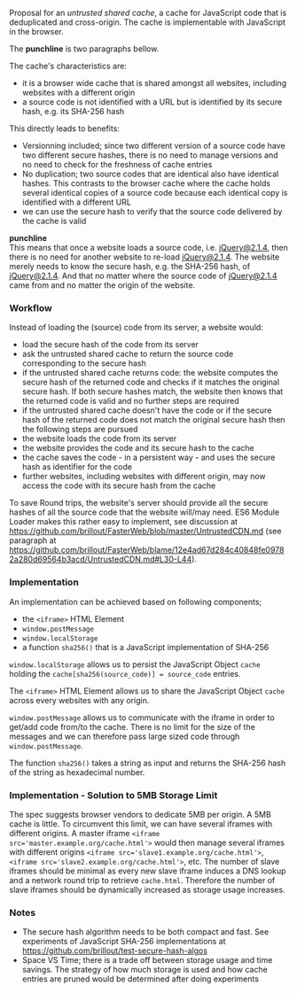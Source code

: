 Proposal for an _untrusted shared cache_, a cache for JavaScript code that is deduplicated and cross-origin.
The cache is implementable with JavaScript in the browser.

The **punchline** is two paragraphs bellow.

The cache's characteristics are:
  - it is a browser wide cache that is shared amongst all websites, including websites with a different origin
  - a source code is not identified with a URL but is identified by its secure hash, e.g. its SHA-256 hash

This directly leads to benefits:
  - Versionning included; since two different version of a source code have two different secure hashes, there is no need to manage versions and no need to check for the freshness of cache entries
  - No duplication; two source codes that are identical also have identical hashes. This contrasts to the browser cache where the cache holds several identical copies of a source code because each identical copy is identified with a different URL
  - we can use the secure hash to verify that the source code delivered by the cache is valid 

**punchline**  
This means that once a website loads a source code, i.e. jQuery@2.1.4, then there is no need for another website to re-load jQuery@2.1.4.
The website merely needs to know the secure hash, e.g. the SHA-256 hash, of jQuery@2.1.4.
And that no matter where the source code of jQuery@2.1.4 came from and no matter the origin of the website.



### Workflow

Instead of loading the (source) code from its server, a website would:
  - load the secure hash of the code from its server
  - ask the untrusted shared cache to return the source code corresponding to the secure hash
  - if the untrusted shared cache returns code: the website computes the secure hash of the returned code and checks if it matches the original secure hash. If both secure hashes match, the website then knows that the returned code is valid and no further steps are required
  - if the untrusted shared cache doesn't have the code or if the secure hash of the returned code does not match the original secure hash then the following steps are pursued
  - the website loads the code from its server
  - the website provides the code and its secure hash to the cache
  - the cache saves the code - in a persistent way - and uses the secure hash as identifier for the code
  - further websites, including websites with different origin, may now access the code with its secure hash from the cache

To save Round trips, the website's server should provide all the secure hashes of all the source code that the website will/may need.
ES6 Module Loader makes this rather easy to implement,
see discussion at https://github.com/brillout/FasterWeb/blob/master/UntrustedCDN.md
(see paragraph at https://github.com/brillout/FasterWeb/blame/12e4ad67d284c40848fe09782a280d69564b3acd/UntrustedCDN.md#L30-L44).

### Implementation

An implementation can be achieved based on following components;
 - the `<iframe>` HTML Element
 - `window.postMessage`
 - `window.localStorage`
 - a function `sha256()` that is a JavaScript implementation of SHA-256

`window.localStorage` allows us to persist the JavaScript Object `cache` holding the `cache[sha256(source_code)] = source_code` entries.

The `<iframe>` HTML Element allows us to share the JavaScript Object `cache` across every websites with any origin.

`window.postMessage` allows us to communicate with the iframe in order to get/add code from/to the cache.
There is no limit for the size of the messages and we can therefore pass large sized code through `window.postMessage`.

The function `sha256()` takes a string as input and returns the SHA-256 hash of the string as hexadecimal number.


### Implementation - Solution to 5MB Storage Limit

The spec suggests browser vendors to dedicate 5MB per origin.
A 5MB cache is little.
To circumvent this limit, we can have several iframes with different origins.
A master iframe `<iframe src='master.example.org/cache.html'>`
would then manage several iframes with different origins
`<iframe src='slave1.example.org/cache.html'>`, `<iframe src='slave2.example.org/cache.html'>`, etc.
The number of slave iframes should be minimal as every new slave iframe induces a DNS lookup and a network round trip to retrieve `cache.html`.
Therefore the number of slave iframes should be dynamically increased as storage usage increases.


### Notes
  - The secure hash algorithm needs to be both compact and fast. See experiments of JavaScript SHA-256 implementations at https://github.com/brillout/test-secure-hash-algos
  - Space VS Time; there is a trade off between storage usage and time savings. The strategy of how much storage is used and how cache entries are pruned would be determined after doing experiments

